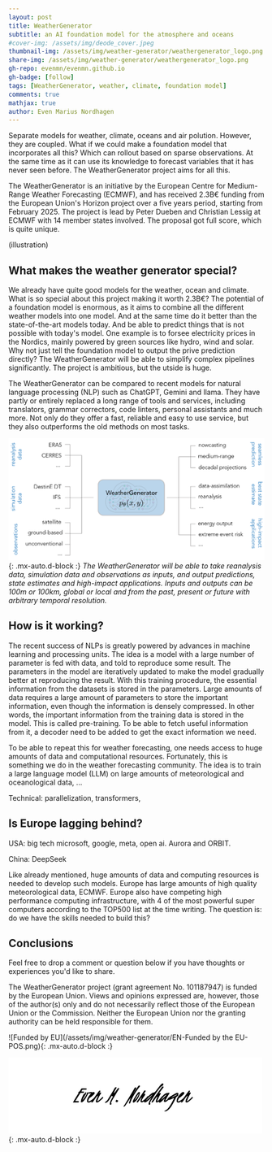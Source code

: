 ```yaml
---
layout: post
title: WeatherGenerator
subtitle: an AI foundation model for the atmosphere and oceans
#cover-img: /assets/img/deode_cover.jpeg
thumbnail-img: /assets/img/weather-generator/weathergenerator_logo.png
share-img: /assets/img/weather-generator/weathergenerator_logo.png
gh-repo: evenmn/evenmn.github.io
gh-badge: [follow]
tags: [WeatherGenerator, weather, climate, foundation model]
comments: true
mathjax: true
author: Even Marius Nordhagen
---
```


Separate models for weather, climate, oceans and air polution. However, they are coupled. What if we could make a foundation model that incorporates all this? Which can rollout based on sparse observations. At the same time as it can use its knowledge to forecast variables that it has never seen before. The WeatherGenerator project aims for all this.

The WeatherGenerator is an initiative by the European Centre for Medium-Range Weather Forecasting (ECMWF), and has received 2.3B€ funding from the European Union's Horizon project over a five years period, starting from February 2025. The project is lead by Peter Dueben and Christian Lessig at ECMWF with 14 member states involved. The proposal got full score, which is quite unique.

(illustration)

## What makes the weather generator special?
We already have quite good models for the weather, ocean and climate. What is so special about this project making it worth 2.3B€? The potential of a foundation model is enormous, as it aims to combine all the different weather models into one model. And at the same time do it better than the state-of-the-art models today. And be able to predict things that is not possible with today's model. One example is to forsee electricity prices in the Nordics, mainly powered by green sources like hydro, wind and solar. Why not just tell the foundation model to output the prive prediction directly? The WeatherGenerator will be able to simplify complex pipelines significantly. The project is ambitious, but the utside is huge.

The WeatherGenerator can be compared to recent models for natural language processing (NLP) such as ChatGPT, Gemini and llama. They have partly or entirely replaced a long range of tools and services, including translators, grammar correctors, code linters, personal assistants and much more. Not only do they offer a fast, reliable and easy to use service, but they also outperforms the old methods on most tasks. 

![WeatherGenerator Applications](/assets/img/weather-generator/weathergenerator_applications.png){: .mx-auto.d-block :}
*The WeatherGenerator will be able to take reanalysis data, simulation data and observations as inputs, and output predictions, state estimates and high-impact applications. Inputs and outputs can be 100m or 100km, global or local and from the past, present or future with arbitrary temporal resolution.*

## How is it working?
The recent success of NLPs is greatly powered by advances in machine learning and processing units. The idea is a model with a large number of parameter is fed with data, and told to reproduce some result. The parameters in the model are iteratively updated to make the model gradually better at reproducing the result. With this training procedure, the essential information from the datasets is stored in the parameters. Large amounts of data requires a large amount of parameters to store the important information, even though the information is densely compressed. In other words, the important information from the training data is stored in the model. This is called pre-training. To be able to fetch useful information from it, a decoder need to be added to get the exact information we need.

To be able to repeat this for weather forecasting, one needs access to huge amounts of data and computational resources. Fortunately, this is something we do in the weather forecasting community. The idea is to train a large language model (LLM) on large amounts of meteorological and oceanological data, ... 

Technical: parallelization, transformers, 

## Is Europe lagging behind?
USA: big tech microsoft, google, meta, open ai. Aurora and ORBIT. 

China: DeepSeek

Like already mentioned, huge amounts of data and computing resources is needed to develop such models. Europe has large amounts of high quality meteorological data, ECMWF. Europe also have competing high performance computing infrastructure, with 4 of the most powerful super computers according to the TOP500 list at the time writing. The question is: do we have the skills needed to build this?

## Conclusions
Feel free to drop a comment or question below if you have thoughts or experiences you'd like to share.

The WeatherGenerator project (grant agreement No. 101187947) is funded by the European Union. Views and opinions expressed are, however, those of the author(s) only and do not necessarily reflect those of the European Union or the Commission. Neither the European Union nor the granting authority can be held responsible for them.

![Funded by EU](/assets/img/weather-generator/EN-Funded by the EU-POS.png){: .mx-auto.d-block :}

![Signature](/assets/img/signature.png){: .mx-auto.d-block :}
